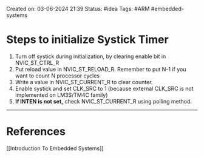 Created on: 03-06-2024 21:39
Status: #idea
Tags: #ARM #embedded-systems 
# Steps to initialize Systick Timer 

1. Turn off systick during initialization, by clearing enable bit in NVIC_ST_CTRL_R
2. Put reload value in NVIC_ST_RELOAD_R. Remember to put N-1 if you want to count N processor cycles
3. Write a value in NVIC_ST_CURRENT_R to clear counter.
4. Enable systick and set CLK_SRC to 1 (because external CLK_SRC is not implemented on LM3S/TM4C family)
5. __If INTEN is not set,__ check NVIC_ST_CURRENT_R using polling method.



-----------------
# References
[[Introduction To Embedded Systems]]
